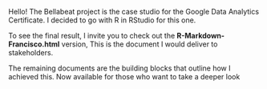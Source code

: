 Hello!
The Bellabeat project is the case studio for the Google Data Analytics Certificate.
I decided to go with R in RStudio for this one.

To see the final result, I invite you to check out the **R-Markdown-Francisco.html** version, 
This is the document I would deliver to stakeholders.

The remaining documents are the building blocks that outline how I achieved this. Now available for those who want to take a deeper look
